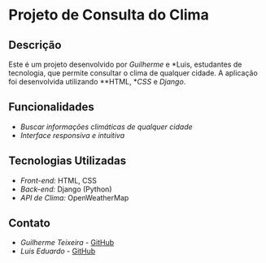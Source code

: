 # Projeto de Consulta do Clima

## Descrição

Este é um projeto desenvolvido por *Guilherme* e *Luis, estudantes de tecnologia, que permite consultar o clima de qualquer cidade. A aplicação foi desenvolvida utilizando **HTML, **CSS* e *Django*.

## Funcionalidades

- *Buscar informações climáticas de qualquer cidade*
- *Interface responsiva e intuitiva*

## Tecnologias Utilizadas

- *Front-end:* HTML, CSS
- *Back-end:* Django (Python)
- *API de Clima:* OpenWeatherMap

## Contato

- *Guilherme Teixeira* - [GitHub](https://github.com/divinex10)
- *Luis Eduardo* - [GitHub](https://github.com/luisbragac)